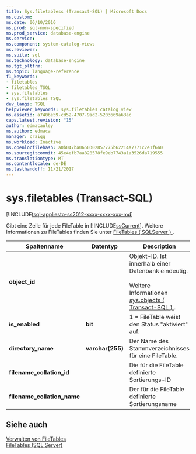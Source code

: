 ```yaml
---
title: Sys.filetabless (Transact-SQL) | Microsoft Docs
ms.custom: 
ms.date: 06/10/2016
ms.prod: sql-non-specified
ms.prod_service: database-engine
ms.service: 
ms.component: system-catalog-views
ms.reviewer: 
ms.suite: sql
ms.technology: database-engine
ms.tgt_pltfrm: 
ms.topic: language-reference
f1_keywords:
- filetables
- filetables_TSQL
- sys.filetables
- sys.filetables_TSQL
dev_langs: TSQL
helpviewer_keywords: sys.filetables catalog view
ms.assetid: a740be59-cd52-4707-9ad2-5203669a63ac
caps.latest.revision: "15"
author: edmacauley
ms.author: edmaca
manager: craigg
ms.workload: Inactive
ms.openlocfilehash: a0b047ba0650302857775b62214a7771c7e1f6a0
ms.sourcegitcommit: 45e4efb7aa828578fe9eb7743a1a3526da719555
ms.translationtype: MT
ms.contentlocale: de-DE
ms.lasthandoff: 11/21/2017
---
```

# <a name="sysfiletables-transact-sql"></a>sys.filetables (Transact-SQL)
[!INCLUDE[tsql-appliesto-ss2012-xxxx-xxxx-xxx-md](../../includes/tsql-appliesto-ss2012-xxxx-xxxx-xxx-md.md)]

  Gibt eine Zeile für jede FileTable in [!INCLUDE[ssCurrent](../../includes/sscurrent-md.md)]. Weitere Informationen zu FileTables finden Sie unter [FileTables &#40; SQLServer &#41; ](../../relational-databases/blob/filetables-sql-server.md).    
  
|Spaltenname|Datentyp|Description|  
|-----------------|---------------|-----------------|  
|**object_id**||Objekt-ID. Ist innerhalb einer Datenbank eindeutig.<br /><br /> Weitere Informationen [sys.objects &#40; Transact-SQL &#41; ](../../relational-databases/system-catalog-views/sys-objects-transact-sql.md).|  
|**is_enabled**|**bit**|1 = FileTable weist den Status "aktiviert" auf.|  
|**directory_name**|**varchar(255)**|Der Name des Stammverzeichnisses für eine FileTable.|  
|**filename_collation_id**||Die für die FileTable definierte Sortierungs-ID|  
|**filename_collation_name**||Der für die FileTable definierte Sortierungsname|  
  
## <a name="see-also"></a>Siehe auch  
 [Verwalten von FileTables](../../relational-databases/blob/manage-filetables.md)   
 [FileTables &#40;SQL Server&#41;](../../relational-databases/blob/filetables-sql-server.md)  
  
  
